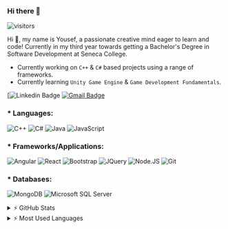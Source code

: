 ### Hi there 👋

![visitors](https://visitor-badge.glitch.me/badge?page_id=sdthaker.visitor-badge)

Hi 👋, my name is Yousef, a passionate creative mind eager to learn and code! Currently in my third year towards getting a Bachelor's Degree in Software Development at Seneca College.

* Currently working on `C++` & `C#` based projects using a range of frameworks.
* Currently learning `Unity Game Engine` & `Game Development Fundamentals`.

[![Linkedin Badge]()
[![Gmail Badge](https://img.shields.io/badge/Gmail-D14836?style=plastic&logo=gmail&logoColor=white&link=mailto:y.majidin@gmail.com)](mailto:y.majidin@gmail.com)

### * Languages:

![C++](https://img.shields.io/badge/C++-00599C?style=plastic&logo=cplusplus&logoColor=white)
![C#](https://img.shields.io/badge/c%23-%23239120.svg?style=for-the-badge&logo=c-sharp&logoColor=white)
![Java](https://img.shields.io/badge/Java-ED8B00?style=plastic&logo=java&logoColor=white)
![JavaScript](https://img.shields.io/badge/JavaScript-F7DF1E?style=plastic&logo=javascript&logoColor=black)

### * Frameworks/Applications:

![Angular](https://img.shields.io/badge/Angular-DD0031?style=plastic&logo=angular&logoColor=white)
![React](https://img.shields.io/badge/React-20232A?style=plastic&logo=react&logoColor=61DAFB)
![Bootstrap](https://img.shields.io/badge/Bootstrap-563D7C?style=plastic&logo=bootstrap&logoColor=white)
![JQuery](https://img.shields.io/badge/jQuery-0769AD?style=plastic&logo=jquery&logoColor=white)
![Node.JS](https://img.shields.io/badge/Node.js-43853D?style=plastic&logo=node.js&logoColor=white)
![Git](https://img.shields.io/badge/Git-F05032?style=plastic&logo=git&logoColor=white)

### * Databases:
![MongoDB](https://img.shields.io/badge/MongoDB-4EA94B?style=plastic&logo=mongodb&logoColor=white)
![Microsoft SQL Server](https://img.shields.io/badge/Microsoft_SQL_Server-CC2927?style=plastic&logo=microsoftsqlserver&logoColor=white)

<details>
  <summary> ⚡ GitHub Stats</summary>
  <img align="left" alt="Yousef's GitHub Stats" src="https://github-readme-stats.vercel.app/api?username=the-gary&show_icons=true&hide_border=true" />
</details>

<details>
  <summary> ⚡ Most Used Languages</summary>
<img align="left" alt="Yousef's GitHub Top Languages" src="https://github-readme-stats.vercel.app/api/top-langs/?username=the-gary" />
</details>
